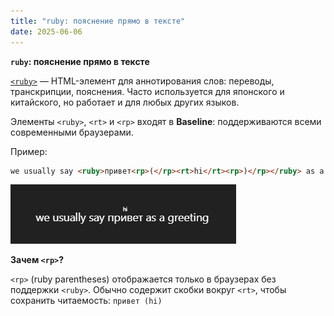 ```yaml
---
title: "ruby: пояснение прямо в тексте"
date: 2025-06-06
---
```


**`ruby`: пояснение прямо в тексте**

[`<ruby>`](https://developer.mozilla.org/en-US/docs/Web/HTML/Reference/Elements/ruby) — HTML-элемент для аннотирования слов: переводы, транскрипции, пояснения.
Часто используется для японского и китайского, но работает и для любых других языков.

Элементы `<ruby>`, `<rt>` и `<rp>` входят в **Baseline**: поддерживаются всеми современными браузерами.

Пример:

```html
we usually say <ruby>привет<rp>(</rp><rt>hi</rt><rp>)</rp></ruby> as a greeting
```

![example](./images/ruby.png)

**Зачем `<rp>`?**

`<rp>` (ruby parentheses) отображается только в браузерах без поддержки `<ruby>`.
Обычно содержит скобки вокруг `<rt>`, чтобы сохранить читаемость: `привет (hi)`
